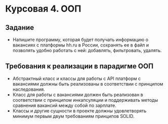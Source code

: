 # Курсовая 4. ООП

## Задание

- Напишите программу, которая будет получать информацию о вакансиях с платформы hh.ru в России,
сохранять ее в файл и позволять удобно работать с ней: добавлять, фильтровать, удалять.

## Требования к реализации в парадигме ООП
- Абстрактный класс и классы для работы с API платформ с вакансиями должны быть реализованы
в соответствии с принципом наследования.
- Класс для работы с вакансиями должен быть реализован в соответствии с принципом инкапсуляции
и поддерживать методы сравнения вакансий между собой по зарплате.
- Классы и другие сущности в проекте должны удовлетворять минимум первым двум требованиям
принципов SOLID.
